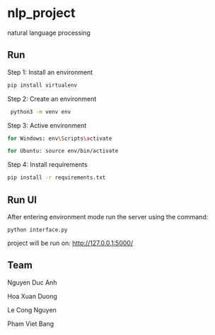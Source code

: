 # nlp_project

natural language processing

## Run

Step 1: Install an environment

```bash
pip install virtualenv
```
Step 2: Create an environment
```bash
 python3 -m venv env
```
Step 3: Active environment
```bash
for Windows: env\Scripts\activate
```
```bash
for Ubuntu: source env/bin/activate
```
Step 4: Install requirements
```bash
pip install -r requirements.txt
```

## Run UI

After entering environment mode run the server using the command:

```
python interface.py
```
project will be run on: http://127.0.0.1:5000/


## Team

Nguyen Duc Anh

Hoa Xuan Duong

Le Cong Nguyen

Pham Viet Bang

